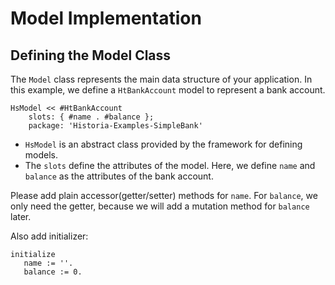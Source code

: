 # Model Implementation

## Defining the Model Class

The `Model` class represents the main data structure of your application. In this example, we define a `HtBankAccount` model to represent a bank account.

```Smalltalk
HsModel << #HtBankAccount
    slots: { #name . #balance };
    package: 'Historia-Examples-SimpleBank'
```

- `HsModel` is an abstract class provided by the framework for defining models.
- The `slots` define the attributes of the model. Here, we define `name` and `balance` as the attributes of the bank account.

Please add plain accessor(getter/setter) methods for `name`. For `balance`, we only need the getter, because we will add a mutation method for `balance` later.

Also add initializer:

```Smalltalk
initialize
   name := ''.
   balance := 0.
```
